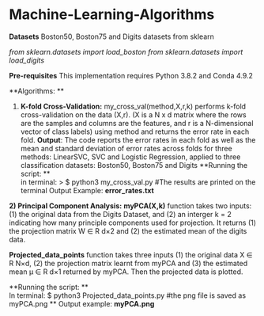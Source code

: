 # Machine-Learning-Algorithms
**Datasets**
Boston50, Boston75 and Digits datasets from sklearn

_from sklearn.datasets import load_boston
from sklearn.datasets import load_digits_

**Pre-requisites**
This implementation requires Python 3.8.2 and Conda 4.9.2

**Algorithms: **
1)	**K-fold Cross-Validation:**
my_cross_val(method,X,r,k) performs k-fold cross-validation on the data (X,r).
(X is a N x d matrix where the rows are the samples and columns are the features, and r is a N-dimensional vector of class labels) using method and returns the error rate in each fold. 
**Output**: The code reports the error rates in each fold as well as the mean and standard deviation of error rates across folds for three methods: LinearSVC, SVC and Logistic Regression, applied to three classification datasets: Boston50, Boston75 and Digits
**Running the script: **        
in terminal: > $ python3 my_cross_val.py   #The results are printed on the terminal
Output Example: **error_rates.txt**


**2)	Principal Component Analysis:**
**myPCA(X,k)** function takes two inputs: (1) the original data from the Digits Dataset, and (2) an interger k = 2 indicating how many principle components used for projection. It returns (1) the projection matrix W ∈ R d×2 and (2) the estimated mean of the digits data.

**Projected_data_points** function takes three inputs (1) the original data X ∈ R N×d, (2) the projection matrix learnt from myPCA and (3) the estimated mean µ ∈ R d×1 returned by myPCA. Then the projected data is plotted. 

**Running the script:     **    
In terminal: $ python3 Projected_data_points.py  #the png file is saved as myPCA.png
**
Output example: **myPCA.png**
 


	

